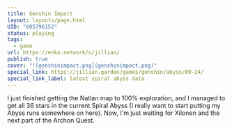 ```yaml
---
title: Genshin Impact
layout: layouts/page.html
UID: "605796152"
status: playing
tags:
  - game
url: https://enka.network/u/jillian/
publish: true
cover: "![genshinimpact.png](genshinimpact.png)"
special_link: https://jillian.garden/games/genshin/abyss/09-24/
special_link_label: latest spiral abyss data
---
```

I just finished getting the Natlan map to 100% exploration, and I managed to get all 36 stars in the current Spiral Abyss (I really want to start putting my Abyss runs somewhere on here). Now, I'm just waiting for Xilonen and the next part of the Archon Quest.